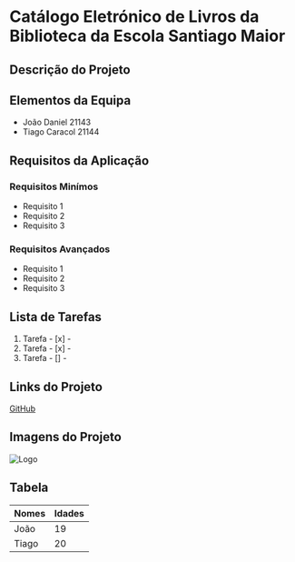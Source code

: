 # Catálogo Eletrónico de Livros da Biblioteca da Escola Santiago Maior

## Descrição do Projeto

## Elementos da Equipa
* João Daniel 21143
* Tiago Caracol 21144

## Requisitos da Aplicação
### Requisitos Minímos
* Requisito 1
* Requisito 2
* Requisito 3

### Requisitos Avançados
* Requisito 1
* Requisito 2
* Requisito 3

## Lista de Tarefas
1. Tarefa - [x] -
2. Tarefa - [x] -
3. Tarefa - [] -

## Links do Projeto
[GitHub](https://github.com/)

## Imagens do Projeto
![Logo](https://www.ipbeja.pt/PublishingImages/IPBejaESTIG.jpg)

## Tabela
Nomes | Idades
----- | -----
João | 19
Tiago | 20
